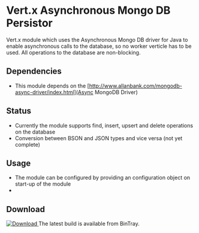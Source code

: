# Vert.x Asynchronous Mongo DB Persistor

Vert.x module which uses the Asynchronous Mongo DB driver for Java to enable asynchronous calls
to the database, so no worker verticle has to be used. All operations to the database are non-blocking.

## Dependencies 

* This module depends on the [http://www.allanbank.com/mongodb-async-driver/index.html](Async MongoDB Driver) 

## Status

* Currently the module supports find, insert, upsert and delete operations on the database
* Conversion between BSON and JSON types and vice versa (not yet complete)


## Usage

* The module can be configured by providing an configuration object on start-up of the module
* 

## Download

[ ![Download](https://api.bintray.com/packages/socie/vertx-mods/eu.socie.mongo-async-persistor/images/download.svg) ](https://bintray.com/socie/vertx-mods/eu.socie.mongo-async-persistor/_latestVersion) The latest build is available from BinTray.
